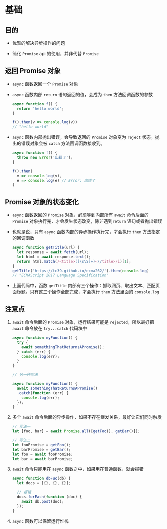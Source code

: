 # 基础

## 目的

*   优雅的解决异步操作的问题

*   简化 `Promise` api 的使用，并非代替 `Promise`

## 返回 Promise 对象

*   `async` 函数返回一个 `Promise` 对象

*   `async` 函数内部 `return` 语句返回的值，会成为 `then` 方法回调函数的参数

    ```javascript
    async function f() {
      return 'hello world';
    }

    f().then(v => console.log(v))
    // "hello world"
    ```

*   `async` 函数内部抛出错误，会导致返回的 `Promise` 对象变为 `reject` 状态。抛出的错误对象会被 `catch` 方法回调函数接收到。

    ```javascript
    async function f() {
      throw new Error('出错了');
    }

    f().then(
      v => console.log(v),
      e => console.log(e) // Error: 出错了
    )

    ```

## Promise 对象的状态变化

*   `async` 函数返回的 `Promise` 对象，必须等到内部所有 `await` 命令后面的 `Promise` 对象执行完，才会发生状态改变，除非遇到`return` 语句或者抛出错误

*   也就是说，只有 `async` 函数内部的异步操作执行完，才会执行 `then` 方法指定的回调函数

    ```javascript
    async function getTitle(url) {
      let response = await fetch(url);
      let html = await response.text();
      return html.match(/<title>([\s\S]+)<\/title>/i)[1];
    }
    getTitle('https://tc39.github.io/ecma262/').then(console.log)
    // "ECMAScript 2017 Language Specification"
    ```

*   上面代码中，函数 `getTitle` 内部有三个操作：抓取网页、取出文本、匹配页面标题。只有这三个操作全部完成，才会执行 `then` 方法里面的 `console.log`

## 注意点

1.  `await` 命令后面的 `Promise` 对象，运行结果可能是 `rejected`，所以最好把 `await` 命令放在 `try...catch` 代码块中

    ```javascript
    async function myFunction() {
      try {
        await somethingThatReturnsAPromise();
      } catch (err) {
        console.log(err);
      }
    }

    // 另一种写法

    async function myFunction() {
      await somethingThatReturnsAPromise()
      .catch(function (err) {
        console.log(err);
      });
    }
    ```

2.  多个 `await` 命令后面的异步操作，如果不存在继发关系，最好让它们同时触发

    ```javascript
    // 写法一
    let [foo, bar] = await Promise.all([getFoo(), getBar()]);

    // 写法二
    let fooPromise = getFoo();
    let barPromise = getBar();
    let foo = await fooPromise;
    let bar = await barPromise;
    ```

3.  `await` 命令只能用在 `async` 函数之中，如果用在普通函数，就会报错

    ```javascript
    async function dbFuc(db) {
      let docs = [{}, {}, {}];

      // 报错
      docs.forEach(function (doc) {
        await db.post(doc);
      });
    }
    ```

4.  `async` 函数可以保留运行堆栈
